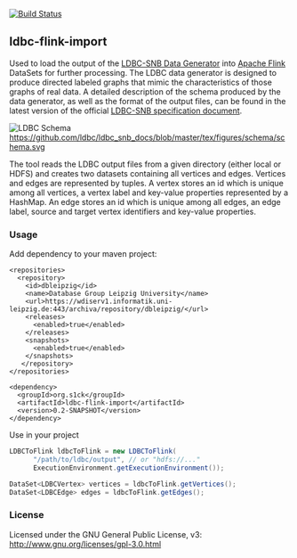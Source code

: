 [![Build Status](https://travis-ci.org/s1ck/ldbc-flink-import.svg?branch=master)](https://travis-ci.org/s1ck/ldbc-flink-import)

## ldbc-flink-import

Used to load the output of the [LDBC-SNB Data Generator](https://github.com/ldbc/ldbc_snb_datagen)
into [Apache Flink](https://github.com/apache/flink) DataSets for further processing.
The LDBC data generator is designed to produce directed labeled graphs that mimic the
characteristics of those graphs of real data. A detailed description of the schema 
produced by the data generator, as well as the format of the output files, can be 
found in the latest version of the official [LDBC-SNB specification document](https://github.com/ldbc/ldbc_snb_docs).

![LDBC Schema](https://github.com/ldbc/ldbc_snb_docs/blob/master/tex/figures/schema/schema.png "LDBC Schema")
https://github.com/ldbc/ldbc_snb_docs/blob/master/tex/figures/schema/schema.svg

The tool reads the LDBC output files from a given directory (either local or HDFS)
and creates two datasets containing all vertices and edges. Vertices and edges are
represented by tuples. A vertex stores an id which is unique among all vertices,
a vertex label and key-value properties represented by a HashMap. An edge stores
an id which is unique among all edges, an edge label, source and target vertex 
identifiers and key-value properties.

### Usage

Add dependency to your maven project:

```
<repositories>
  <repository>
    <id>dbleipzig</id>
    <name>Database Group Leipzig University</name>
    <url>https://wdiserv1.informatik.uni-leipzig.de:443/archiva/repository/dbleipzig/</url>
    <releases>
      <enabled>true</enabled>
    </releases>
    <snapshots>
      <enabled>true</enabled>
    </snapshots>
   </repository>
</repositories>

<dependency>
  <groupId>org.s1ck</groupId>
  <artifactId>ldbc-flink-import</artifactId>
  <version>0.2-SNAPSHOT</version>
</dependency>
```

Use in your project

```java
LDBCToFlink ldbcToFlink = new LDBCToFlink(
      "/path/to/ldbc/output", // or "hdfs://..."
      ExecutionEnvironment.getExecutionEnvironment());

DataSet<LDBCVertex> vertices = ldbcToFlink.getVertices();
DataSet<LDBCEdge> edges = ldbcToFlink.getEdges();
```

### License

Licensed under the GNU General Public License, v3: http://www.gnu.org/licenses/gpl-3.0.html
